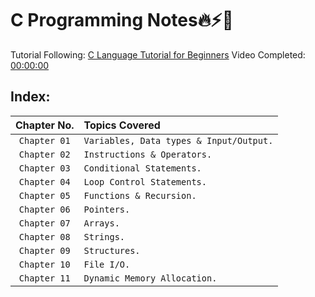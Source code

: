 # C Programming Notes🔥⚡📝

Tutorial Following: [C Language Tutorial for Beginners](https://youtu.be/irqbmMNs2Bo)
Video Completed: [00:00:00](https://youtu.be/irqbmMNs2Bo)

## Index:

| Chapter No.  | Topics Covered                          |
| :----------: | :-------------------------------------- |
| `Chapter 01` | `Variables, Data types & Input/Output.` |
| `Chapter 02` | `Instructions & Operators.`             |
| `Chapter 03` | `Conditional Statements.`               |
| `Chapter 04` | `Loop Control Statements.`              |
| `Chapter 05` | `Functions & Recursion.`                |
| `Chapter 06` | `Pointers.`                             |
| `Chapter 07` | `Arrays.`                               |
| `Chapter 08` | `Strings.`                              |
| `Chapter 09` | `Structures.`                           |
| `Chapter 10` | `File I/O.`                             |
| `Chapter 11` | `Dynamic Memory Allocation.`            |
